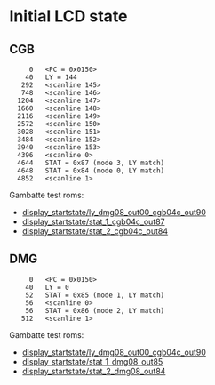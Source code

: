 
# Initial LCD state

## CGB

```
     0   <PC = 0x0150>
    40   LY = 144
   292   <scanline 145>
   748   <scanline 146>
  1204   <scanline 147>
  1660   <scanline 148>
  2116   <scanline 149>
  2572   <scanline 150>
  3028   <scanline 151>
  3484   <scanline 152>
  3940   <scanline 153>
  4396   <scanline 0>
  4644   STAT = 0x87 (mode 3, LY match)
  4648   STAT = 0x84 (mode 0, LY match)
  4852   <scanline 1>
``` 

Gambatte test roms:
* [display_startstate/ly_dmg08_out00_cgb04c_out90](
  https://github.com/sinamas/gambatte/tree/master/test/hwtests/display_startstate/ly_dmg08_out00_cgb04c_out90.asm)
* [display_startstate/stat_1_cgb04c_out87](
  https://github.com/sinamas/gambatte/tree/master/test/hwtests/display_startstate/stat_1_cgb04c_out87.asm)
* [display_startstate/stat_2_cgb04c_out84](
  https://github.com/sinamas/gambatte/tree/master/test/hwtests/display_startstate/stat_2_cgb04c_out84.asm)


## DMG

```
     0   <PC = 0x0150>
    40   LY = 0
    52   STAT = 0x85 (mode 1, LY match)
    56   <scanline 0>
    56   STAT = 0x86 (mode 2, LY match)
   512   <scanline 1>
``` 

Gambatte test roms:
* [display_startstate/ly_dmg08_out00_cgb04c_out90](
  https://github.com/sinamas/gambatte/tree/master/test/hwtests/display_startstate/ly_dmg08_out00_cgb04c_out90.asm)
* [display_startstate/stat_1_dmg08_out85](
  https://github.com/sinamas/gambatte/tree/master/test/hwtests/display_startstate/stat_1_dmg08_out85.asm)
* [display_startstate/stat_2_dmg08_out84](
  https://github.com/sinamas/gambatte/tree/master/test/hwtests/display_startstate/stat_2_dmg08_out84.asm)
